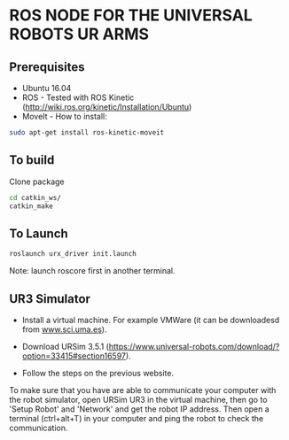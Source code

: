 #  ROS NODE FOR THE UNIVERSAL ROBOTS UR ARMS

## Prerequisites
* Ubuntu 16.04
* ROS - Tested with ROS Kinetic (http://wiki.ros.org/kinetic/Installation/Ubuntu)
* MoveIt - How to install:
```bash
sudo apt-get install ros-kinetic-moveit
```

## To build
Clone package
```bash
cd catkin_ws/
catkin_make
```

## To Launch
```bash
roslaunch urx_driver init.launch
```
Note: launch roscore first in another terminal. 

## UR3 Simulator
* Install a virtual machine. For example VMWare (it can be downloadesd from www.sci.uma.es).

* Download URSim 3.5.1 (https://www.universal-robots.com/download/?option=33415#section16597).

* Follow the steps on the previous website.

To make sure that you have are able to communicate your computer with the robot simulator, open URSim UR3 in the virtual machine, then go to 'Setup Robot' and 'Network' and get the robot IP address.
Then open a terminal (ctrl+alt+T) in your computer and ping the robot to check the communication. 
